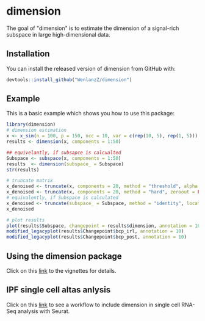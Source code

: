 # dimension

<!-- badges: start -->
<!-- badges: end -->

The goal of "dimension" is to estimate the dimension of a signal-rich subspace in large high-dimensional data.

## Installation

You can install the released version of dimension from GitHub with:

``` r
devtools::install_github("WenlanzZ/dimension")
```

## Example

This is a basic example which shows you how to use this package:

``` r
library(dimension)
# dimension estimation
x <- x_sim(n = 100, p = 150, ncc = 10, var = c(rep(10, 5), rep(1, 5)))
results <- dimension(x, components = 1:50)

## equivelantly, if subsapce is calcualted
Subspace <- subspace(x, components = 1:50)
results  <- dimension(subspace_ = Subspace)
str(results)

# truncate matrix
x_denoised <- truncate(x, components = 20, method = "threshold", alpha = 0.9, zeroout = TRUE)
x_denoised <- truncate(x, components = 20, method = "hard", zeroout = FALSE)
# equivalently, if Subspace is calculated
x_denoised <- truncate(subspace_ = Subspace, method = "identity", location = c(1:5))
x_denoised

# plot results
plot(results$Subspace, changepoint = results$dimension, annotation = 10)
modified_legacyplot(results$Changepoint$bcp_irl, annotation = 10)
modified_legacyplot(results$Changepoint$bcp_post, annotation = 10)
```

## Using the dimension package
Click on this [link](https://rpubs.com/WenlanzZ/578132) to the vignettes for details.


## IPF single cell altas anlysis
Click on this [link](https://rpubs.com/WenlanzZ/581839) to see a workflow to include dimension in single cell RNA-Seq analysis with Seurat.
